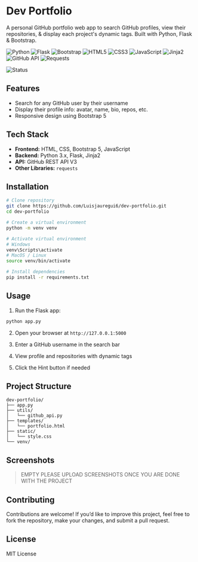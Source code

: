 # Dev Portfolio
A personal GitHub portfolio web app to search GitHub profiles, view their repositories, & display each project's dynamic tags. Built with Python, Flask & Bootstrap. 

![Python](https://img.shields.io/badge/Python-3.x-3776AB?style=flat-square&logo=python&logoColor=white)
![Flask](https://img.shields.io/badge/Flask-2.x-000000?style=flat-square&logo=flask&logoColor=white)
![Bootstrap](https://img.shields.io/badge/Bootstrap-5-7952B3?style=flat-square&logo=bootstrap&logoColor=white)
![HTML5](https://img.shields.io/badge/HTML5-E34F26?style=flat-square&logo=html5&logoColor=white)
![CSS3](https://img.shields.io/badge/CSS3-1572B6?style=flat-square&logo=css3&logoColor=white)
![JavaScript](https://img.shields.io/badge/JavaScript-ES6-F7DF1E?style=flat-square&logo=javascript&logoColor=black)
![Jinja2](https://img.shields.io/badge/Jinja2-BA8B00?style=flat-square&logo=jinja&logoColor=white)
![GitHub API](https://img.shields.io/badge/GitHub%20REST%20API-v3-181717?style=flat-square&logo=github&logoColor=white)
![Requests](https://img.shields.io/badge/Requests-2.x-3C8DBC?style=flat-square&logo=python&logoColor=white)

![Status](https://img.shields.io/badge/Status-Active-success?style=flat-square)



## Features
- Search for any GitHub user by their username
- Display their profile info: avatar, name, bio, repos, etc.
- Responsive design using Bootstrap 5

## Tech Stack
- **Frontend:** HTML, CSS, Bootstrap 5, JavaScript
- **Backend:** Python 3.x, Flask, Jinja2
- **API:** GitHub REST API V3
- **Other Libraries:** `requests`


## Installation

```bash
# Clone repository
git clone https://github.com/Luisjauregui6/dev-portfolio.git
cd dev-portfolio

# Create a virtual environment
python -m venv venv

# Activate virtual environment
# Windows
venv\Scripts\activate
# MacOS / Linux
source venv/bin/activate

# Install dependencies
pip install -r requirements.txt
```

## Usage
1. Run the Flask app:
  ```bash
  python app.py
   ```
2. Open your browser at `http://127.0.0.1:5000`

3. Enter a GitHub username in the search bar

4. View profile and repositories with dynamic tags

5. Click the Hint button if needed   


## Project Structure
```text
dev-portfolio/
├── app.py
├── utils/
│   └── github_api.py
├── templates/
│   └── portfolio.html
├── static/
│   └── style.css
└── venv/
```

## Screenshots
> EMPTY PLEASE UPLOAD SCREENSHOTS ONCE YOU ARE DONE WITH THE PROJECT

## Contributing
Contributions are welcome! If you’d like to improve this project, feel free to fork the repository, make your changes, and submit a pull request.

## License

MIT License


